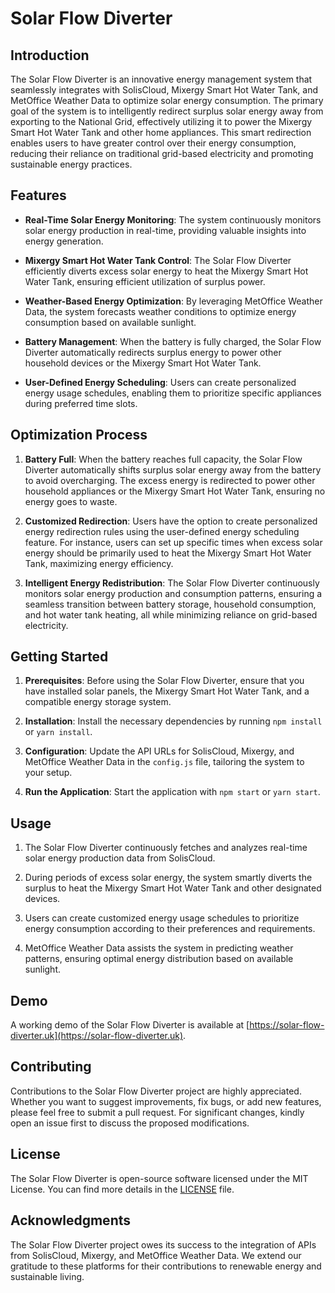# Solar Flow Diverter

## Introduction

The Solar Flow Diverter is an innovative energy management system that seamlessly integrates with SolisCloud, Mixergy Smart Hot Water Tank, and MetOffice Weather Data to optimize solar energy consumption. The primary goal of the system is to intelligently redirect surplus solar energy away from exporting to the National Grid, effectively utilizing it to power the Mixergy Smart Hot Water Tank and other home appliances. This smart redirection enables users to have greater control over their energy consumption, reducing their reliance on traditional grid-based electricity and promoting sustainable energy practices.

## Features

- **Real-Time Solar Energy Monitoring**: The system continuously monitors solar energy production in real-time, providing valuable insights into energy generation.

- **Mixergy Smart Hot Water Tank Control**: The Solar Flow Diverter efficiently diverts excess solar energy to heat the Mixergy Smart Hot Water Tank, ensuring efficient utilization of surplus power.

- **Weather-Based Energy Optimization**: By leveraging MetOffice Weather Data, the system forecasts weather conditions to optimize energy consumption based on available sunlight.

- **Battery Management**: When the battery is fully charged, the Solar Flow Diverter automatically redirects surplus energy to power other household devices or the Mixergy Smart Hot Water Tank.

- **User-Defined Energy Scheduling**: Users can create personalized energy usage schedules, enabling them to prioritize specific appliances during preferred time slots.

## Optimization Process

1. **Battery Full**: When the battery reaches full capacity, the Solar Flow Diverter automatically shifts surplus solar energy away from the battery to avoid overcharging. The excess energy is redirected to power other household appliances or the Mixergy Smart Hot Water Tank, ensuring no energy goes to waste.

2. **Customized Redirection**: Users have the option to create personalized energy redirection rules using the user-defined energy scheduling feature. For instance, users can set up specific times when excess solar energy should be primarily used to heat the Mixergy Smart Hot Water Tank, maximizing energy efficiency.

3. **Intelligent Energy Redistribution**: The Solar Flow Diverter continuously monitors solar energy production and consumption patterns, ensuring a seamless transition between battery storage, household consumption, and hot water tank heating, all while minimizing reliance on grid-based electricity.

## Getting Started

1. **Prerequisites**: Before using the Solar Flow Diverter, ensure that you have installed solar panels, the Mixergy Smart Hot Water Tank, and a compatible energy storage system.

2. **Installation**: Install the necessary dependencies by running `npm install` or `yarn install`.

3. **Configuration**: Update the API URLs for SolisCloud, Mixergy, and MetOffice Weather Data in the `config.js` file, tailoring the system to your setup.

4. **Run the Application**: Start the application with `npm start` or `yarn start`.

## Usage

1. The Solar Flow Diverter continuously fetches and analyzes real-time solar energy production data from SolisCloud.

2. During periods of excess solar energy, the system smartly diverts the surplus to heat the Mixergy Smart Hot Water Tank and other designated devices.

3. Users can create customized energy usage schedules to prioritize energy consumption according to their preferences and requirements.

4. MetOffice Weather Data assists the system in predicting weather patterns, ensuring optimal energy distribution based on available sunlight.

## Demo

A working demo of the Solar Flow Diverter is available at [https://solar-flow-diverter.uk](https://solar-flow-diverter.uk).

## Contributing

Contributions to the Solar Flow Diverter project are highly appreciated. Whether you want to suggest improvements, fix bugs, or add new features, please feel free to submit a pull request. For significant changes, kindly open an issue first to discuss the proposed modifications.

## License

The Solar Flow Diverter is open-source software licensed under the MIT License. You can find more details in the [LICENSE](LICENSE) file.

## Acknowledgments

The Solar Flow Diverter project owes its success to the integration of APIs from SolisCloud, Mixergy, and MetOffice Weather Data. We extend our gratitude to these platforms for their contributions to renewable energy and sustainable living.
